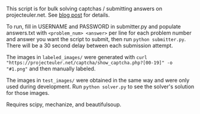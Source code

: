 This script is for bulk solving captchas / submitting answers on projecteuler.net. See [blog post](http://franklinta.com/2014/08/24/solving-captchas-on-project-euler) for details.

To run, fill in USERNAME and PASSWORD in submitter.py and populate answers.txt with `<problem_num> <answer>` per line for each problem number and answer you want the script to submit, then run `python submitter.py`. There will be a 30 second delay between each submission attempt.

The images in `labeled_images/` were generated with `curl "https://projecteuler.net/captcha/show_captcha.php?[00-19]" -o "#1.png"` and then manually labeled.

The images in `test_images/` were obtained in the same way and were only used during development. Run `python solver.py` to see the solver's solution for those images.

Requires scipy, mechanize, and beautifulsoup.
